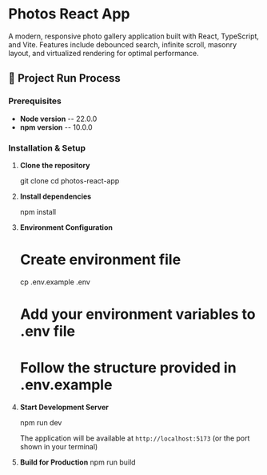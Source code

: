 # Photos React App

A modern, responsive photo gallery application built with React, TypeScript, and Vite. Features include debounced search, infinite scroll, masonry layout, and virtualized rendering for optimal performance.

## 🚀 Project Run Process

### Prerequisites

- **Node version** -- 22.0.0
- **npm version** -- 10.0.0

### Installation & Setup

1. **Clone the repository**

   git clone <repository-url>
   cd photos-react-app

2. **Install dependencies**

   npm install

3. **Environment Configuration**

   # Create environment file

   cp .env.example .env

   # Add your environment variables to .env file

   # Follow the structure provided in .env.example

4. **Start Development Server**

   npm run dev

   The application will be available at `http://localhost:5173` (or the port shown in your terminal)

5. **Build for Production**
   npm run build
